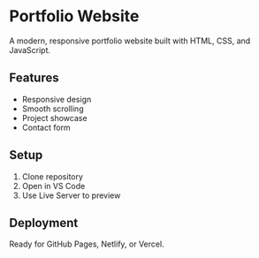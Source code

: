 # Portfolio Website

A modern, responsive portfolio website built with HTML, CSS, and JavaScript.

## Features
- Responsive design
- Smooth scrolling
- Project showcase
- Contact form

## Setup
1. Clone repository
2. Open in VS Code
3. Use Live Server to preview

## Deployment
Ready for GitHub Pages, Netlify, or Vercel.